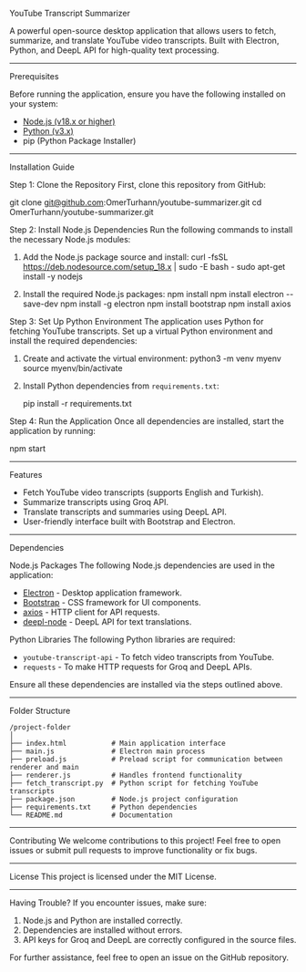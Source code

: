 YouTube Transcript Summarizer

A powerful open-source desktop application that allows users to fetch, summarize, and translate YouTube video transcripts. Built with Electron, Python, and DeepL API for high-quality text processing.

---

Prerequisites

Before running the application, ensure you have the following installed on your system:

- [Node.js (v18.x or higher)](https://nodejs.org)
- [Python (v3.x)](https://www.python.org)
- pip (Python Package Installer)

---

Installation Guide

Step 1: Clone the Repository
First, clone this repository from GitHub:

git clone git@github.com:OmerTurhann/youtube-summarizer.git
cd OmerTurhann/youtube-summarizer.git


Step 2: Install Node.js Dependencies
Run the following commands to install the necessary Node.js modules:

1. Add the Node.js package source and install:
   curl -fsSL https://deb.nodesource.com/setup_18.x | sudo -E bash -
   sudo apt-get install -y nodejs
   

2. Install the required Node.js packages:
   npm install
   npm install electron --save-dev
   npm install -g electron
   npm install bootstrap
   npm install axios

   

Step 3: Set Up Python Environment
The application uses Python for fetching YouTube transcripts. Set up a virtual Python environment and install the required dependencies:

1. Create and activate the virtual environment:
   python3 -m venv myenv
   source myenv/bin/activate
 

2. Install Python dependencies from `requirements.txt`:

   pip install -r requirements.txt


Step 4: Run the Application
Once all dependencies are installed, start the application by running:

npm start


---

Features

- Fetch YouTube video transcripts (supports English and Turkish).
- Summarize transcripts using Groq API.
- Translate transcripts and summaries using DeepL API.
- User-friendly interface built with Bootstrap and Electron.

---

Dependencies

Node.js Packages
The following Node.js dependencies are used in the application:
- [Electron](https://www.electronjs.org/) - Desktop application framework.
- [Bootstrap](https://getbootstrap.com/) - CSS framework for UI components.
- [axios](https://github.com/axios/axios) - HTTP client for API requests.
- [deepl-node](https://www.deepl.com/) - DeepL API for text translations.

Python Libraries
The following Python libraries are required:
- `youtube-transcript-api` - To fetch video transcripts from YouTube.
- `requests` - To make HTTP requests for Groq and DeepL APIs.

Ensure all these dependencies are installed via the steps outlined above.

---

Folder Structure
```
/project-folder
│
├── index.html           # Main application interface
├── main.js              # Electron main process
├── preload.js           # Preload script for communication between renderer and main
├── renderer.js          # Handles frontend functionality
├── fetch_transcript.py  # Python script for fetching YouTube transcripts
├── package.json         # Node.js project configuration
├── requirements.txt     # Python dependencies
└── README.md            # Documentation
```

---

Contributing
We welcome contributions to this project! Feel free to open issues or submit pull requests to improve functionality or fix bugs.

---

License
This project is licensed under the MIT License.

---

Having Trouble?
If you encounter issues, make sure:
1. Node.js and Python are installed correctly.
2. Dependencies are installed without errors.
3. API keys for Groq and DeepL are correctly configured in the source files.

For further assistance, feel free to open an issue on the GitHub repository.


